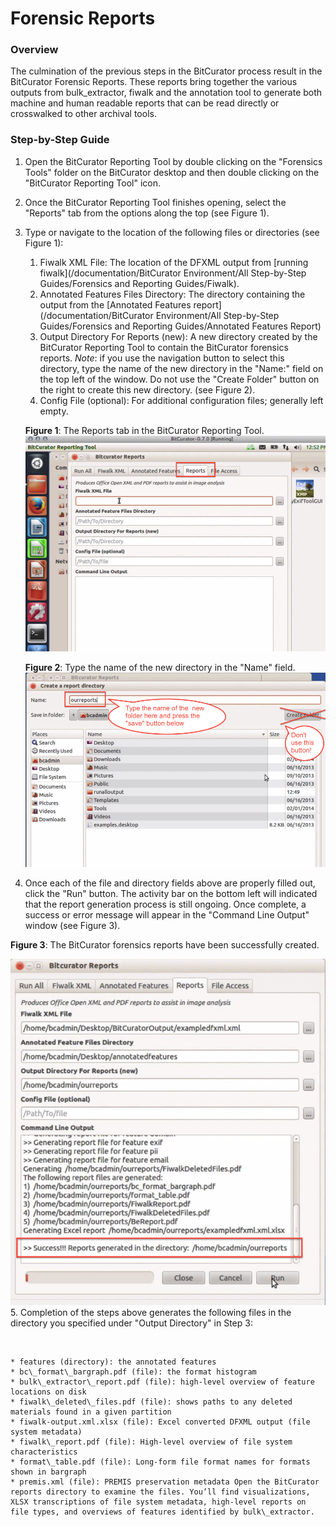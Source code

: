Forensic Reports
================





### Overview

The culmination of the previous steps in the BitCurator process result in the BitCurator Forensic Reports. These reports bring together the various outputs from bulk\_extractor, fiwalk and the annotation tool to generate both machine and human readable reports that can be read directly or crosswalked to other archival tools.

### Step-by-Step Guide

1. Open the BitCurator Reporting Tool by double clicking on the "Forensics Tools" folder on the BitCurator desktop and then double clicking on the "BitCurator Reporting Tool" icon.
2. Once the BitCurator Reporting Tool finishes opening, select the "Reports" tab from the options along the top (see Figure 1).
3. Type or navigate to the location of the following files or directories (see Figure 1):


	1. Fiwalk XML File: The location of the DFXML output from [running fiwalk](/documentation/BitCurator Environment/All Step-by-Step Guides/Forensics and Reporting Guides/Fiwalk).
	2. Annotated Features Files Directory: The directory containing the output from the [Annotated Features report](/documentation/BitCurator Environment/All Step-by-Step Guides/Forensics and Reporting Guides/Annotated Features Report)
	3. Output Directory For Reports (new): A new directory created by the BitCurator Reporting Tool to contain the BitCurator forensics reports. *Note*: if you use the navigation button to select this directory, type the name of the new directory in the "Name:" field on the top left of the window. Do not use the "Create Folder" button on the right to create this new directory. (see Figure 2).
	4. Config File (optional): For additional configuration files; generally left empty.  
	  
	**Figure 1**: The Reports tab in the BitCurator Reporting Tool.  
	![reports1.png](attachments/reports1.png)  
	  
	**Figure 2**: Type the name of the new directory in the "Name" field.  
	![reports2.png](attachments/reports2.png)
4. Once each of the file and directory fields above are properly filled out, click the "Run" button. The activity bar on the bottom left will indicated that the report generation process is still ongoing. Once complete, a success or error message will appear in the "Command Line Output" window (see Figure 3).

**Figure 3**: The BitCurator forensics reports have been successfully created.

![reports3.png](attachments/reports3.png)
5. Completion of the steps above generates the following files in the directory you specified under "Output Directory" in Step 3:

 


	* features (directory): the annotated features
	* bc\_format\_bargraph.pdf (file): the format histogram
	* bulk\_extractor\_report.pdf (file): high-level overview of feature locations on disk
	* fiwalk\_deleted\_files.pdf (file): shows paths to any deleted materials found in a given partition
	* fiwalk-output.xml.xlsx (file): Excel converted DFXML output (file system metadata)
	* fiwalk\_report.pdf (file): High-level overview of file system characteristics
	* format\_table.pdf (file): Long-form file format names for formats shown in bargraph
	* premis.xml (file): PREMIS preservation metadata Open the BitCurator reports directory to examine the files. You’ll find visualizations, XLSX transcriptions of file system metadata, high-level reports on file types, and overviews of features identified by bulk\_extractor.








